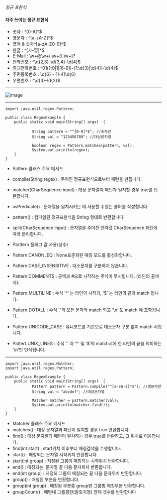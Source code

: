 *정규 표현식*


#### 자주 쓰이는 정규 표현식

* 숫자 : ^[0-9]*$	
* 영문자 : ^[a-zA-Z]*$
* 영어 & 숫자^[a-zA-Z0-9]*$
* 한글 : ^[가-힣]*$
* E-Mail : \\w+@\\w+\\.\\w+(\\.\\w+)?
* 전화번호 :  ^\d{2,3}-\d{3,4}-\d{4}$
* 휴대전화번호 : ^01(?:0|1|[6-9])-(?:\d{3}|\d{4})-\d{4}$
* 주민등록번호 : \d{6} \- [1-4]\d{6}
* 우편번호 : ^\d{3}-\d{2}$
* * *

![image](https://user-images.githubusercontent.com/59944238/114512886-89fb0180-9c74-11eb-8d6d-a1b1f6f3b562.png)

* * *
```
import java.util.regex.Pattern;

public class RegexExample {
	public static void main(String[] args)  {
    
            String pattern = "^[0-9]*$"; //숫자만
            String val = "123456789"; //대상문자열
        
            boolean regex = Pattern.matches(pattern, val);
            System.out.println(regex);
    }
}
```
* Pattern 클래스 주요 메서드
* compile(String regex) : 주어진 정규표현식으로부터 패턴을 만듭니다.
* matcher(CharSequence input) : 대상 문자열이 패턴과 일치할 경우 true를 반환합니다.
* asPredicate() : 문자열을 일치시키는 데 사용할 수있는 술어를 작성합니다.
*  pattern() : 컴파일된 정규표현식을 String 형태로 반환합니다.
* split(CharSequence input) : 문자열을 주어진 인자값 CharSequence 패턴에 따라 분리합니다.

* Parttern 플래그 값 사용(상수)
*  Pattern.CANON_EQ : None표준화된 매칭 모드를 활성화합니다.
* Pattern.CASE_INSENSITIVE : 대소문자를 구분하지 않습니다. 
* Pattern.COMMENTS : 공백과 #으로 시작하는 주석이 무시됩니다. (라인의 끝까지).
* Pattern.MULTILINE : 수식 ‘^’ 는 라인의 시작과, ‘$’ 는 라인의 끝과 match 됩니다.
* Pattern.DOTALL : 수식 ‘.’과 모든 문자와 match 되고 ‘\n’ 도 match 에 포함됩니다.
* Pattern.UNICODE_CASE : 유니코드를 기준으로 대소문자 구분 없이 match 시킵니다.
* Pattert.UNIX_LINES : 수식 ‘.’ 과 ‘^’ 및 ‘$’의 match시에 한 라인의 끝을 의미하는 ‘\n’만 인식됩니다.
* * *

```
import java.util.regex.Matcher;
import java.util.regex.Pattern;

public class RegexExample {
	public static void main(String[] args)  {
            Pattern pattern = Pattern.compile("^[a-zA-Z]*$"); //영문자만
            String val = "abcdef"; //대상문자열
	
            Matcher matcher = pattern.matcher(val);
            System.out.println(matcher.find());
	}
}
```

* Matcher 클래스 주요 메서드
* matches() : 대상 문자열과 패턴이 일치할 경우 true 반환합니다.
* find() : 대상 문자열과 패턴이 일치하는 경우 true를 반환하고, 그 위치로 이동합니다.
* find(int start) : start위치 이후부터 매칭검색을 수행합니다.
* start() : 매칭되는 문자열 시작위치 반환합니다.
* start(int group) : 지정된 그룹이 매칭되는 시작위치 반환합니다.
* end() : 매칭되는  문자열 끝 다음 문자위치 반환합니다.
* end(int group) : 지정되 그룹이 매칭되는 끝 다음 문자위치 반환합니다.
* group() : 매칭된 부분을 반환합니다.
* group(int group) : 매칭된 부분중 group번 그룹핑 매칭부분 반환합니다. 
* groupCount() : 패턴내 그룹핑한(괄호지정) 전체 갯수를 반환합니다

